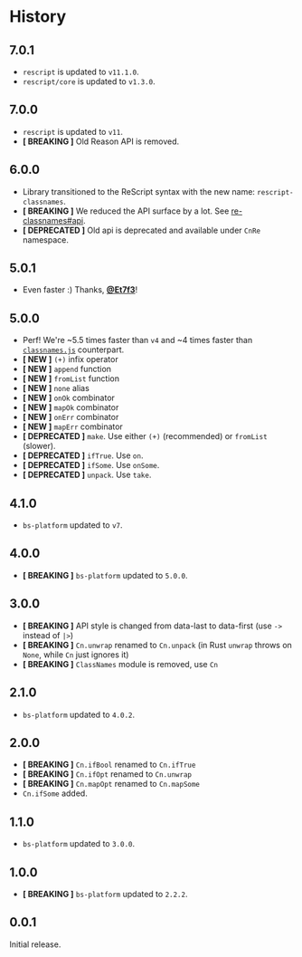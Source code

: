 # History

## 7.0.1
- `rescript` is updated to `v11.1.0`.
- `rescript/core` is updated to `v1.3.0`.

## 7.0.0
- `rescript` is updated to `v11`.
- **[ BREAKING ]** Old Reason API is removed.

## 6.0.0
- Library transitioned to the ReScript syntax with the new name: `rescript-classnames`.
- **[ BREAKING ]** We reduced the API surface by a lot. See [re-classnames#api](https://github.com/MinimaHQ/re-classnames#api).
- **[ DEPRECATED ]** Old api is deprecated and available under `CnRe` namespace.

## 5.0.1
- Even faster :) Thanks, **[@Et7f3](https://github.com/Et7f3)**!

## 5.0.0
- Perf! We're ~5.5 times faster than `v4` and ~4 times faster than [`classnames.js`](https://www.npmjs.com/package/classnames) counterpart.
- **[ NEW ]** `(+)` infix operator
- **[ NEW ]** `append` function
- **[ NEW ]** `fromList` function
- **[ NEW ]** `none` alias
- **[ NEW ]** `onOk` combinator
- **[ NEW ]** `mapOk` combinator
- **[ NEW ]** `onErr` combinator
- **[ NEW ]** `mapErr` combinator
- **[ DEPRECATED ]** `make`. Use either `(+)` (recommended) or `fromList` (slower).
- **[ DEPRECATED ]** `ifTrue`. Use `on`.
- **[ DEPRECATED ]** `ifSome`. Use `onSome`.
- **[ DEPRECATED ]** `unpack`. Use `take`.

## 4.1.0
- `bs-platform` updated to `v7`.

## 4.0.0
- **[ BREAKING ]** `bs-platform` updated to `5.0.0`.

## 3.0.0
- **[ BREAKING ]** API style is changed from data-last to data-first (use `->` instead of `|>`)
- **[ BREAKING ]** `Cn.unwrap` renamed to `Cn.unpack` (in Rust `unwrap` throws on `None`, while `Cn` just ignores it)
- **[ BREAKING ]** `ClassNames` module is removed, use `Cn`


## 2.1.0
- `bs-platform` updated to `4.0.2`.

## 2.0.0
- **[ BREAKING ]** `Cn.ifBool` renamed to `Cn.ifTrue`
- **[ BREAKING ]** `Cn.ifOpt` renamed to `Cn.unwrap`
- **[ BREAKING ]** `Cn.mapOpt` renamed to `Cn.mapSome`
- `Cn.ifSome` added.

## 1.1.0
- `bs-platform` updated to `3.0.0`.

## 1.0.0
- **[ BREAKING ]** `bs-platform` updated to `2.2.2`.

## 0.0.1
Initial release.
